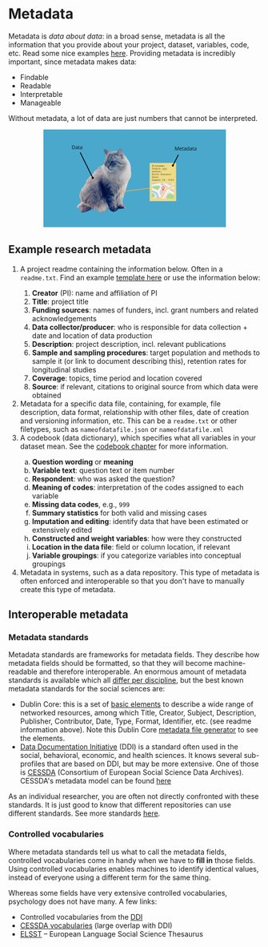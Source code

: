 # Metadata

Metadata is *data about data*: in a broad sense, metadata is all the information that you provide about your project, dataset, variables, code, etc. Read some nice examples [here](https://dataedo.com/kb/data-glossary/what-is-metadata). Providing metadata is incredibly important, since metadata makes data:

- Findable
- Readable
- Interpretable
- Manageable

Without metadata, a lot of data are just numbers that cannot be interpreted.

<p style="text-align:center"><img src="../img/metadatacat.png" style="zoom:50%;"  alt="Source: https://dataedo.com/kb/data-glossary/what-is-metadata"/></p>

## Example research metadata

<ol>
    <li>A project readme containing the information below. Often in a <code>readme.txt</code>. Find an example <a href=https://cornell.app.box.com/v/ReadmeTemplate>template here</a> or use the information below:</li>
    <ol>
        <li><b>Creator</b> (PI): name and affiliation of PI</li>
        <li><b>Title</b>: project title</li>
        <li><b>Funding sources</b>: names of funders, incl. grant numbers and related acknowledgements</li>
        <li><b>Data collector/producer</b>: who is responsible for data collection + date and location of data production</li>
        <li><b>Description</b>: project description, incl. relevant publications</li>
        <li><b>Sample and sampling procedures</b>: target population and methods to sample it (or link to document describing this), retention rates for longitudinal studies</li>
        <li><b>Coverage</b>: topics, time period and location covered</li>
        <li><b>Source</b>: if relevant, citations to original source from which data were obtained</li>
    </ol>
    <li>Metadata for a specific data file, containing, for example, file description, data format, relationship with other files, date of creation and versioning information, etc. This can be a <code>readme.txt</code> or other filetypes, such as <code>nameofdatafile.json</code> or <code>nameofdatafile.xml</code></li>
    <li>A codebook (data dictionary), which specifies what all variables in your dataset mean. See the <a href=codebooks.md>codebook chapter</a> for more information.</li>
    <ol type="a"><li><b>Question wording</b> or <b>meaning</b></li>
        <li><b>Variable text</b>: question text or item number</li>
        <li><b>Respondent</b>: who was asked the question? </li>
        <li><b>Meaning of codes</b>: interpretation of the codes assigned to each variable</li>
        <li><b>Missing data codes</b>, e.g., <code>999</code></li>
        <li><b>Summary statistics</b> for both valid and missing cases</li>
        <li><b>Imputation and editing</b>: identify data that have been estimated or extensively edited</li>
        <li><b>Constructed and weight variables</b>: how were they constructed</li>
        <li><b>Location in the data file</b>: field or column location, if relevant</li>
        <li><b>Variable groupings</b>: if you categorize variables into conceptual groupings</li>
    </ol>
    <li>Metadata in systems, such as a data repository. This type of metadata is often enforced and interoperable so that you don't have to manually create this type of metadata.</li></ol>



## Interoperable metadata

### Metadata standards

Metadata standards are frameworks for metadata fields. They describe how metadata fields should be formatted, so that they will become machine-readable and therefore interoperable. An enormous amount of metadata standards is available which all [differ per discipline](https://www.dcc.ac.uk/guidance/standards/metadata), but the best known metadata standards for the social sciences are:

- Dublin Core: this is a set of [basic elements](https://www.dublincore.org/specifications/dublin-core/usageguide/elements/) to describe a wide range of networked resources, among which Title, Creator, Subject, Description, Publisher, Contributor, Date, Type, Format, Identifier, etc. (see readme information above). Note this Dublin Core [metadata file generator](https://nsteffel.github.io/dublin_core_generator/generator_nq.html) to see the elements.
- [Data Documentation Initiative](https://ddialliance.org/) (DDI) is a standard often used in the social, behavioral, economic, and health sciences. It knows several sub-profiles that are based on DDI, but may be more extensive. One of those is [CESSDA](https://www.cessda.eu/) (Consortium of European Social Science Data Archives). CESSDA's metadata model can be found [here](https://zenodo.org/record/3543756#.X7aNSmhKi71)

As an individual researcher, you are often not directly confronted with these standards. It is just good to know that different repositories can use different standards. See more standards [here](https://fairsharing.org/standards/).



### Controlled vocabularies

Where metadata standards tell us what to call the metadata fields, controlled vocabularies come in handy when we have to **fill in** those fields. Using controlled vocabularies enables machines to identify identical values, instead of everyone using a different term for the same thing. 

Whereas some fields have very extensive controlled vocabularies, psychology does not have many. A few links:

- Controlled vocabularies from the [DDI](https://ddialliance.org/controlled-vocabularies)
- [CESSDA vocabularies](https://vocabularies.cessda.eu/) (large overlap with DDI)
- [ELSST](https://elsst.cessda.eu/) – European Language Social Science Thesaurus
